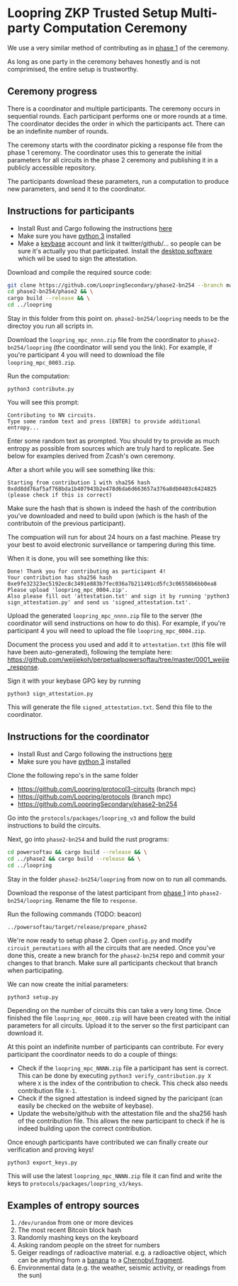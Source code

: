 # Loopring ZKP Trusted Setup Multi-party Computation Ceremony

We use a very similar method of contributing as in [phase 1](https://github.com/weijiekoh/perpetualpowersoftau/) of the ceremony.

As long as one party in the ceremony behaves honestly and is not comprimised, the entire setup is trustworthy.

## Ceremony progress

There is a coordinator and multiple participants. The ceremony occurs in sequential rounds. Each participant performs one or more rounds at a time. The coordinator decides the order in which the participants act. There can be an indefinite number of rounds.

The ceremony starts with the coordinator picking a response file from the phase 1 ceremony. The coordinator uses this to generate the initial parameters for all circuits in the phase 2 ceremony and publishing it in a publicly accessible repository.

The participants download these parameters, run a computation to produce new parameters, and send it to the coordinator.

## Instructions for participants

- Install Rust and Cargo following the instructions [here](https://www.rust-lang.org/tools/install)
- Make sure you have [python 3](https://www.python.org/downloads/) installed
- Make a [keybase](https://keybase.io/) account and link it twitter/github/... so people can be sure it's actually you that participated. Install the [desktop software](https://keybase.io/download) which wil be used to sign the attestation.

Download and compile the required source code:

```bash
git clone https://github.com/LoopringSecondary/phase2-bn254 --branch master && \
cd phase2-bn254/phase2 && \
cargo build --release && \
cd ../loopring
```

Stay in this folder from this point on. `phase2-bn254/loopring` needs to be the directoy you run all scripts in.

Download the `loopring_mpc_nnnn.zip` file from the coordinator to `phase2-bn254/loopring` (the coordinator will send you the link). For example, if you're participant 4 you will need to download the file `loopring_mpc_0003.zip`.

Run the computation:

```
python3 contribute.py
```

You will see this prompt:

```
Contributing to NN circuits.
Type some random text and press [ENTER] to provide additional entropy...
```

Enter some random text as prompted. You should try to provide as much entropy as possible from sources which are truly hard to replicate. See below for examples derived from Zcash's own ceremony.

After a short while you will see something like this:

```
Starting from contribution 1 with sha256 hash 0xdd8dd76af5af768bda1b407943b2e478d6da6d663657a376a8db0403c6424825 (please check if this is correct)
```

Make sure the hash that is shown is indeed the hash of the contribution you've downloaded and need to build upon (which is the hash of the contributoin of the previous participant).

The compuation will run for about 24 hours on a fast machine. Please try your best to avoid electronic surveillance or tampering during this time.

When it is done, you will see something like this:

```
Done! Thank you for contributing as participant 4!
Your contribution has sha256 hash 0xe9fe32323ec5192ec8c3491e883b7fec036a7b211491cd5fc3c06558b6bb0ea8
Please upload 'loopring_mpc_0004.zip'.
Also please fill out 'attestation.txt' and sign it by running 'python3 sign_attestation.py' and send us 'signed_attestation.txt'.
```

Upload the generated `loopring_mpc_nnnn.zip` file to the server (the coordinator will send instructions on how to do this). For example, if you're participant 4 you will need to upload the file `loopring_mpc_0004.zip`.

Document the process you used and add it to `attestation.txt` (this file will have been auto-generated), following the template here: https://github.com/weijiekoh/perpetualpowersoftau/tree/master/0001_weijie_response.

Sign it with your keybase GPG key by running

```
python3 sign_attestation.py
```

This will generate the file `signed_attestation.txt`. Send this file to the coordinator.

## Instructions for the coordinator

- Install Rust and Cargo following the instructions [here](https://www.rust-lang.org/tools/install)
- Make sure you have [python 3](https://www.python.org/downloads/) installed

Clone the following repo's in the same folder
- https://github.com/Loopring/protocol3-circuits (branch mpc)
- https://github.com/Loopring/protocols (branch mpc)
- https://github.com/LoopringSecondary/phase2-bn254

Go into the `protocols/packages/loopring_v3` and follow the build instructions to build the circuits.

Next, go into `phase2-bn254` and build the rust programs:

```bash
cd powersoftau && cargo build --release && \
cd ../phase2 && cargo build --release && \
cd ../loopring
```

Stay in the folder `phase2-bn254/loopring` from now on to run all commands.

Download the response of the latest participant from [phase 1](https://github.com/weijiekoh/perpetualpowersoftau/) into `phase2-bn254/loopring`. Rename the file to `response`.

Run the following commands (TODO: beacon)

```
../powersoftau/target/release/prepare_phase2
```

We're now ready to setup phase 2. Open `config.py` and modify `circuit_permutations` with all the circuits that are needed. Once you've done this, create a new branch for the `phase2-bn254` repo and commit your changes to that branch. Make sure all participants checkout that branch when participating.

We can now create the initial parameters:

```
python3 setup.py
```

Depending on the number of circuits this can take a very long time. Once finished the file `loopring_mpc_0000.zip` will have been created with the initial parameters for all circuits. Upload it to the server so the first participant can download it.

At this point an indefinite number of participants can contribute. For every participant the coordinator needs to do a couple of things:
- Check if the `loopring_mpc_NNNN.zip` file a participant has sent is correct. This can be done by executing `python3 verify_contribution.py X` where `X` is the index of the contribution to check. This check also needs contribution file `X-1`.
- Check if the signed attestation is indeed signed by the paricipant (can easily be checked on the website of keybase).
- Update the website/github with the attestation file and the sha256 hash of the contribution file. This allows the new participant to check if he is indeed building upon the correct contribution.

Once enough participants have contributed we can finally create our verification and proving keys!

```
python3 export_keys.py
```

This will use the latest `loopring_mpc_NNNN.zip` file it can find and write the keys to `protocols/packages/loopring_v3/keys`.

## Examples of entropy sources

1. `/dev/urandom` from one or more devices
3. The most recent Bitcoin block hash
2. Randomly mashing keys on the keyboard
5. Asking random people on the street for numbers
6. Geiger readings of radioactive material. e.g. a radioactive object, which can be anything from a [banana](https://en.wikipedia.org/wiki/Banana_equivalent_dose) to a [Chernobyl fragment](https://www.vice.com/en_us/article/gy8yn7/power-tau-zcash-radioactive-toxic-waste).
7. Environmental data (e.g. the weather, seismic activity, or readings from the sun)